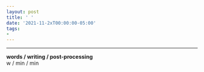 ```yaml
---
layout: post
title: ' '
date: '2021-11-2xT00:00:00-05:00'
tags:
- 
--- 
```





---


<!-- hyperlink bank -->


<!-- &#042; = asterisk -->
<!-- &#039; = single quote '-->

**words / writing / post-processing**  
w / min / min